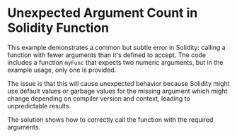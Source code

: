 # Unexpected Argument Count in Solidity Function
This example demonstrates a common but subtle error in Solidity: calling a function with fewer arguments than it's defined to accept.  The code includes a function `myFunc` that expects two numeric arguments, but in the example usage, only one is provided.

The issue is that this will cause unexpected behavior because Solidity might use default values or garbage values for the missing argument which might change depending on compiler version and context, leading to unpredictable results.

The solution shows how to correctly call the function with the required arguments.